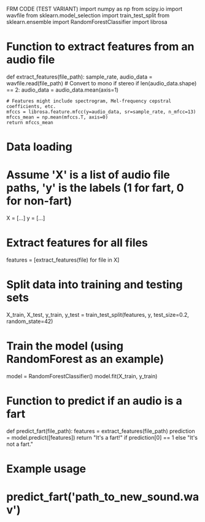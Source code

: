 FRM CODE (TEST VARIANT)
import numpy as np
from scipy.io import wavfile
from sklearn.model_selection import train_test_split
from sklearn.ensemble import RandomForestClassifier
import librosa

# Function to extract features from an audio file
def extract_features(file_path):
    sample_rate, audio_data = wavfile.read(file_path)
    # Convert to mono if stereo
    if len(audio_data.shape) == 2:
        audio_data = audio_data.mean(axis=1)
    
    # Features might include spectrogram, Mel-frequency cepstral coefficients, etc.
    mfccs = librosa.feature.mfcc(y=audio_data, sr=sample_rate, n_mfcc=13)
    mfccs_mean = np.mean(mfccs.T, axis=0)
    return mfccs_mean

# Data loading
# Assume 'X' is a list of audio file paths, 'y' is the labels (1 for fart, 0 for non-fart)
X = [...]
y = [...]

# Extract features for all files
features = [extract_features(file) for file in X]

# Split data into training and testing sets
X_train, X_test, y_train, y_test = train_test_split(features, y, test_size=0.2, random_state=42)

# Train the model (using RandomForest as an example)
model = RandomForestClassifier()
model.fit(X_train, y_train)

# Function to predict if an audio is a fart
def predict_fart(file_path):
    features = extract_features(file_path)
    prediction = model.predict([features])
    return "It's a fart!" if prediction[0] == 1 else "It's not a fart."

# Example usage
# predict_fart('path_to_new_sound.wav')

